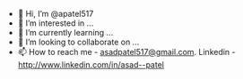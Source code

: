 - 👋 Hi, I’m @apatel517
- 👀 I’m interested in ...
- 🌱 I’m currently learning ...
- 💞️ I’m looking to collaborate on ...
- 📫 How to reach me - asadpatel517@gmail.com.  Linkedin - http://www.linkedin.com/in/asad--patel

<!---
apatel517/apatel517 is a ✨ special ✨ repository because its `README.md` (this file) appears on your GitHub profile.
You can click the Preview link to take a look at your changes.
--->
